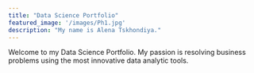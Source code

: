 ```yaml
---
title: "Data Science Portfolio"
featured_image: '/images/Ph1.jpg'
description: "My name is Alena Tskhondiya."
---
```

Welcome to my Data Science Portfolio. My passion is resolving business problems using the most innovative data analytic tools.

